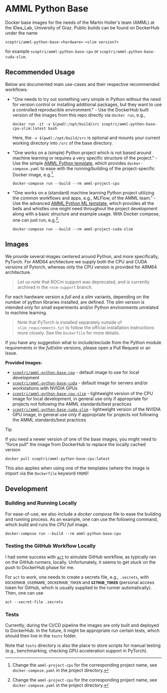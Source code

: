 # AMML Python Base

Docker base images for the needs of the Martin Holler's team (AMML) at the IDea_Lab, University of Graz. Public builds can be found on DockerHub under the name

```
sceptri/amml-python-base-<hardware>-<slim version?>
```

for example `sceptri/amml-python-base-cpu` or `sceptri/amml-python-base-cuda-slim`.

## Recommended Usage

Below are documented main use-cases and their respective recommended workflows:

- "One needs to try out something very simple in Python without the need for version control or installing additional packages, but they want to use a controlled reproducible environment." - Use the DockerHub built version of the images from this repo directly via `docker run`, e.g.,
  
  ```shell
  docker run -it -v $(pwd):/opt/build/src sceptri/amml-python-base-cpu-slim:latest bash
  ```
  
  Here, the `-v $(pwd):/opt/build/src` is optional and mounts your current working directory into `/src` of the base directory.

- "One works on a (simple) Python project which is not based around machine learning or requires a very specific structure of the project." - Use the simple [AMML Python template](https://github.com/IDeaLab-uni-graz/amml-python-template), which provides `docker-compose.yaml` to ease with the running/building of the project-specific Docker image, e.g.[^1],
  
  ```shell
  docker-compose run --build --rm amml-project-cpu
  ```

- "One works on a (standard) machine learning Python project utilizing the common workflows and apps, e.g., MLFlow, of the AMML team." - Use the advanced [AMML Python ML template](https://github.com/IDeaLab-uni-graz/amml-python-ml-template), which provides all the bells and whistles one might need throughout the project development along with a basic structure and example usage. With Docker compose, one can just run, e.g.[^1],
  
  ```shell
  docker-compose run --build --rm amml-project-cuda-slim
  ```

[^1]: Change the `amml-project-cpu` for the corresponding project name, see `docker-compose.yaml` in the project directory.

## Images

We provide several images centered around Python, and more specifically, PyTorch. For AMD64 architecture we supply both the CPU and CUDA versions of Pytorch, whereas only the CPU version is provided for ARM64 architecture.

> Let us note that ROCm support was deprecated, and is currently archived in the `rocm-support` branch.

For each hardware version a *full* and a *slim* variants, depending on the number of python libraries installed, are defined. The *slim* version is intended only for small experiments and/or Python environments unrelated to machine learning. 

> Note that PyTorch is installed separately outside of `slim_requirements.txt` to follow the official installation instructions more closely. See the `Dockerfile` for more details.

If you have any suggestion what to include/exclude from the Python module requirements in the *full*/*slim* versions, please open a Pull Request or an Issue.

**Provided Images:**

- [`sceptri/amml-python-base-cpu`](https://hub.docker.com/r/sceptri/amml-python-base-cpu) - default image to use for local development
- [`sceptri/amml-python-base-cuda`](https://hub.docker.com/r/sceptri/amml-python-base-cuda) - default image for servers and/or workstations with NVIDIA GPUs
- [`sceptri/amml-python-base-cpu-slim`](https://hub.docker.com/r/sceptri/amml-python-base-cpu-slim) - lightweight version of the CPU image for local development, in general use only if appropriate for projects not following the AMML standards/best practices
- [`sceptri/amml-python-base-cuda-slim`](https://hub.docker.com/r/sceptri/amml-python-base-cuda-slim) - lightweight version of the NVIDIA GPU image, in general use only if appropriate for projects not following the AMML standards/best practices

> [!TIP]
> If you need a newer version of one of the base images, you might need to "force pull" the image from DockerHub to replace the locally cached version
> 
> ```shell
> docker pull sceptri/amml-python-base-cpu:latest
> ```
> 
> This also applies when using one of the templates (where the image is import via the `Dockerfile` keyword `FROM`)!

## Development

### Building and Running Locally

For ease-of-use, we also include a _docker compose_ file to ease the building and running process. As an example, one can use the following command, which build and runs the _CPU full_ image.

```shell
docker-compose run --build --rm amml-python-base-cpu
```

### Testing the GitHub Workflow Locally

I had some success with [`act`](https://nektosact.com/) to simulate GitHub workflow, as typically ran on the GitHub runners, locally. 
Unfortunately, it seems to get stuck on the push to DockerHub phase for me.

For `act` to work, one needs to create a secrets file, e.g., `.secrets`, with `DOCKERHUB_USERNAME`, `DOCKERHUB_TOKEN` and **`GITHUB_TOKEN`** 
(personal access token for GitHub, which is usually supplied to the runner automatically). Then, one can use

```shell
act --secret-file .secrets
```

### Tests

Currently, during the CI/CD pipeline the images are only built and deployed to DockerHub. In the future, it might be appropriate run certain tests, which should then live in the `tests` folder.

Note that `tests` directory is also the place to store scripts for manual testing (e.g., benchmarking, checking GPU acceleration support in PyTorch).